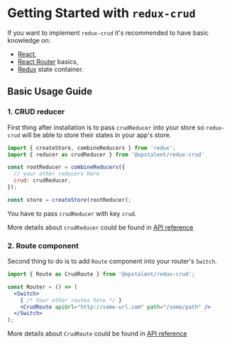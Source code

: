 # Getting Started with `redux-crud`

If you want to implement `redux-crud` it's recommended to have basic knowledge on:
* [React](https://facebook.github.io/react/),
* [React Router](https://reacttraining.com/react-router/web/) basics,
* [Redux](http://redux.js.org/) state container.

## Basic Usage Guide

### 1. CRUD reducer

First thing after installation is to pass `crudReducer` into your store so `redux-crud` will be able to
store their states in your app's store.

```js
import { createStore, combineReducers } from 'redux';
import { reducer as crudReducer } from '@opstalent/redux-crud'

const rootReducer = combineReducers({
  // your other reducers here
  crud: crudReducer,
});

const store = createStore(rootReducer);
```

You have to pass `crudReducer` with key `crud`.

More details about `crudReducer` could be found in [API reference](api/reducer.md)

### 2. Route component

Second thing to do is to add `Route` component into your router's `Switch`.

```jsx
import { Route as CrudRoute } from '@opstalent/redux-crud';

const Router = () => (
  <Switch>
    { /* Your other routes here */ }
    <CrudRoute apiUrl="http://some-url.com" path="/some/path" />
  </Switch>
);
```

More details about `CrudRoute` could be found in [API reference](api/route.md)

